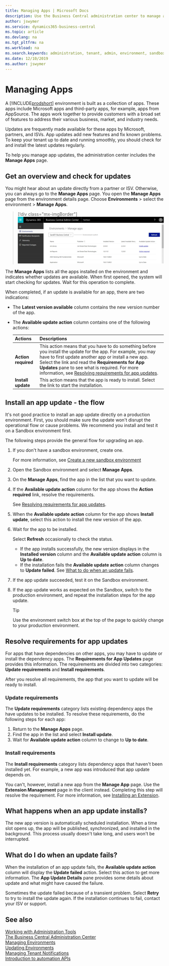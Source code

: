 ```yaml
---
title: Managing Apps | Microsoft Docs
description: Use the Business Central administration center to manage apps used by your tenant environments. 
author: jswymer
ms.service: dynamics365-business-central
ms.topic: article
ms.devlang: na
ms.tgt_pltfrm: na
ms.workload: na
ms.search.keywords: administration, tenant, admin, environment, sandbox
ms.date: 12/10/2019
ms.author: jswymer
---
```


# Managing Apps

A [!INCLUDE[prodshort](../developer/includes/prodshort.md)] environment is built as a collection of apps. These apps include Microsoft apps and third-party apps, for example, apps from AppSource. The apps work together to provide customers with a broad set of features to address their various business, market, and industry needs.

Updates are frequently made available for these apps by Microsoft, partners, and ISVs. App updates add new features and fix known problems. To keep your tenant up to date and running smoothly, you should check for and install the latest updates regularly.

To help you manage app updates, the administration center includes the **Manage Apps** page.

## Get an overview and check for updates

You might hear about an update directly from a partner or ISV. Otherwise, you can always go to the **Manage Apps** page. You open the **Manage Apps** page from the environment details page. Choose **Environments** > select the environment > **Manage Apps**.

> [!div class="mx-imgBorder"]
> ![Business Central Admin Center apps](../developer/media/admin/business_central_admin_center_manage_apps.png)

The **Manage Apps** lists all the apps installed on the environment and indicates whether updates are available. When first opened, the system will start checking for updates. Wait for this operation to complete.

When completed, if an update is available for an app, there are two indications:

- The **Latest version available** column contains the new version number of the app.
- The **Available update action** column contains one of the following actions:

    |Actions|Descriptions|
    |-------|------------|
    |**Action required**|This action means that you have to do something before you install the update for the app. For example, you may have to first update another app or install a new app. Select the link and read the **Requirements for App Updates** pane to see what is required. For more information, see [Resolving requirements for app updates](#requirements).|
    |**Install update**|This action means that the app is ready to install. Select the link to start the installation. |

## Install an app update - the flow

It's not good practice to install an app update directly on a production environment. First, you should make sure the update won't disrupt the operational flow or cause problems. We recommend you install and test it on a Sandbox environment first.

The following steps provide the general flow for upgrading an app.

1. If you don't have a sandbox environment, create one.

    For more information, see [Create a new sandbox environment](tenant-admin-center-environments.md#create-a-sandbox-environment)
2. Open the Sandbox environment and select **Manage Apps**.
3. On the **Manage Apps**, find the app in the list that you want to update.
5. If the **Available update action** column for the app shows the **Action required** link, resolve the requirements.

    See [Resolving requirements for app updates](#requirements).
4. When the **Available update action** column for the app shows **Install update**, select this action to install the new version of the app.
5. Wait for the app to be installed.

    Select **Refresh** occasionally to check the status.

    - If the app installs successfully, the new version displays in the **Installed version** column and the **Available update action** column is **Up to date**.
    - If the installation fails the **Available update action** column changes to **Update failed**. See [What to do when an update fails](#failure).

4. If the app update succeeded, test it on the Sandbox environment.
5. If the app update works as expected on the Sandbox, switch to the production environment, and repeat the installation steps for the app update.

    > [!TIP]
    > Use the environment switch box at the top of the page to quickly change to your production environment.

## <a name="requirements"></a>Resolve requirements for app updates

For apps that have dependencies on other apps, you may have to update or install the dependency apps. The **Requirements for App Updates** page provides this information. The requirements are divided into two categories: **Update requirements** and **Install requirements**.

After you resolve all requirements, the app that you want to update will be ready to install.

### Update requirements

The **Update requirements** category lists existing dependency apps the have updates to be installed. To resolve these requirements, do the following steps for each app:

1. Return to the **Manage Apps** page.
2. Find the app in the list and select **Install update**.
3. Wait for **Available update action** column to change to **Up to date**.

### Install requirements

The **Install requirements** category lists dependency apps that haven't been installed yet. For example, a new app was introduced that app update depends on.

You can't, however, install a new app from the **Manage App** page. Use the **Extension Management** page in the client instead. Completing this step will resolve the requirement. For more information, see [Installing an Extension](/dynamics365/business-central/ui-extensions#installing-an-extension).

## What happens when an app update installs?

The new app version is automatically scheduled installation. When a time slot opens up, the app will be published, synchronized, and installed in the background. This process usually doesn't take long, and users won't be interrupted.

## <a name="failure"></a>What do I do when an update fails?

When the installation of an app update fails, the **Available update action** column will display the **Update failed** action. Select this action to get more information. The **App Update Details** pane provides some details about update and what might have caused the failure.

Sometimes the update failed because of a transient problem. Select **Retry** to try to install the update again. If the installation continues to fail, contact your ISV or support.  

## See also

[Working with Administration Tools](administration.md)  
[The Business Central Administration Center](tenant-admin-center.md)  
[Managing Environments](tenant-admin-center-environments.md)  
[Updating Environments](tenant-admin-center-update-management.md)  
[Managing Tenant Notifications](tenant-admin-center-notifications.md)  
[Introduction to automation APIs](itpro-introduction-to-automation-apis.md)  
